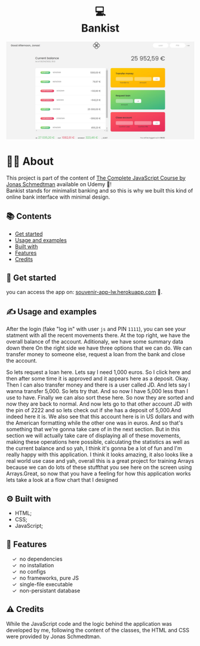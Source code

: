 <h1 align="center">
  💻<br>Bankist
</h1>


<p align="center">
  <img src="./img/1 screen.jpg" alt="Size Limit CLI" width="738">
</p>

# 👨‍💻 About

This project is part of the content of <a href="https://www.udemy.com/course/the-complete-javascript-course/" target="_blank">The Complete JavaScript Course by Jonas Schmedtman</a> available on Udemy 🔔! 
<br> Bankist stands for minimalist banking and so this is why we built this kind of online bank interface with minimal design.

## 📚 Contents

- [Get started](#-get-started)
- [Usage and examples](#-usage-and-examples)
- [Built with](#-built-with)
- [Features](#-features)
- [Credits](#-credits)

## 🚀 Get started

you can access the app on: [souvenir-app-lw.herokuapp.com](https://souvenir-app-lw.herokuapp.com/) 🚙. <br>


## ✍️ Usage and examples

After the login (fake "log in" with user `js` and PIN `1111`), you can see your statment with all the recent movements there. At the top right, we have the overall balance of the account. Aditionaly, we have some summary data down there
On the right side we have three options that we can do. We can transfer money to someone else, request a loan from the bank and close the account.




So lets request a loan here.
Lets say I need
1,000 euros.
So I click here
and then after some time it is approved
and it appears here as a deposit.
Okay.
Then I can also transfer money
and there is a user called JD.
And lets say I wanna transfer 5,000.
So lets try that.
And so now I have 5,000 less than I use to have.
Finally we can also sort these here.
So now they are sorted
and now they are back to normal.
And now lets go to that other account JD
with the pin of
2222
and so lets check out if she has a deposit of 5,000.And indeed here it is.
We also see that this account here is in US dollars
and with the American formatting
while the other one was in euros.
And so that's something
that we're gonna take care of in the next section.
But in this section we will actually take care
of displaying all of these movements,
making these operations here possible,
calculating the statistics as well as the current balance
and so yah, I think it's gonna be a lot of fun
and I'm really happy with this application.
I think it looks amazing,
it also looks like a real world use case
and yah, overall
this is a great project for training Arrays
because we can do lots of these stuffthat you see here on the screen using Arrays.Great, so now that you have a feeling
for how this application works
lets take a look at a flow chart that I designed

## ⚙️ Built with

- HTML;
- CSS;
- JavaScript;

## 🌟 Features

&nbsp;&nbsp;&nbsp;&nbsp;&check;&nbsp;&nbsp;no dependencies<br>
&nbsp;&nbsp;&nbsp;&nbsp;&check;&nbsp;&nbsp;no installation<br>
&nbsp;&nbsp;&nbsp;&nbsp;&check;&nbsp;&nbsp;no configs<br>
&nbsp;&nbsp;&nbsp;&nbsp;&check;&nbsp;&nbsp;no frameworks, pure JS<br>
&nbsp;&nbsp;&nbsp;&nbsp;&check;&nbsp;&nbsp;single-file executable<br>
&nbsp;&nbsp;&nbsp;&nbsp;&check;&nbsp;&nbsp;non-persistant database<br>

## ⚠️ Credits

While the JavaScript code and the logic behind the application was developed by me, following the content of the classes, the HTML and CSS were provided by Jonas Schmedtman.

